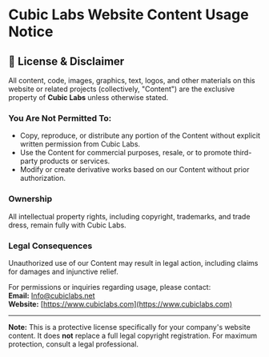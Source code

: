 # Cubic Labs Website Content Usage Notice

## 🚫 License & Disclaimer

All content, code, images, graphics, text, logos, and other materials on this website or related projects (collectively, "Content") are the exclusive property of **Cubic Labs** unless otherwise stated.  

### You Are Not Permitted To:
- Copy, reproduce, or distribute any portion of the Content without explicit written permission from Cubic Labs.  
- Use the Content for commercial purposes, resale, or to promote third-party products or services.  
- Modify or create derivative works based on our Content without prior authorization.  

### Ownership
All intellectual property rights, including copyright, trademarks, and trade dress, remain fully with Cubic Labs.  

### Legal Consequences
Unauthorized use of our Content may result in legal action, including claims for damages and injunctive relief.  

For permissions or inquiries regarding usage, please contact:  
**Email:** Info@cubiclabs.net  
**Website:** [https://www.cubiclabs.com](https://www.cubiclabs.com)

---

**Note:** This is a protective license specifically for your company's website content. It does **not** replace a full legal copyright registration. For maximum protection, consult a legal professional.
